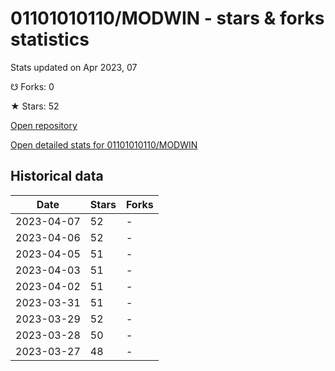 # 01101010110/MODWIN - stars & forks statistics

Stats updated on Apr 2023, 07

☋ Forks: 0

★ Stars: 52

[Open repository](https://github.com/01101010110/MODWIN)

[Open detailed stats for 01101010110/MODWIN](https://reviewgithub.com/rep/01101010110/MODWIN)

## Historical data
| Date | Stars | Forks |
|------|-------|-------|
| 2023-04-07 | 52 | - | 
| 2023-04-06 | 52 | - | 
| 2023-04-05 | 51 | - | 
| 2023-04-03 | 51 | - | 
| 2023-04-02 | 51 | - | 
| 2023-03-31 | 51 | - | 
| 2023-03-29 | 52 | - | 
| 2023-03-28 | 50 | - | 
| 2023-03-27 | 48 | - | 

